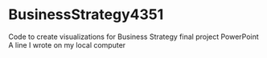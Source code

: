 # BusinessStrategy4351
Code to create visualizations for Business Strategy final project PowerPoint
A line I wrote on my local computer
